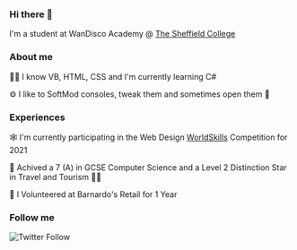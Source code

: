 ### Hi there 👋

I'm a student at WanDisco Academy @ [The Sheffield College](https://sheffcol.ac.uk)

### About me

👨‍💻 I know VB, HTML, CSS and I'm currently learning C#

⚙ I like to SoftMod consoles, tweak them and sometimes open them 👀


### Experiences

🕸 I'm currently participating in the Web Design [WorldSkills](https://www.worldskillsuk.org/competitions/web-design/) Competition for 2021

🏫 Achived a 7 (A) in GCSE Computer Science and a Level 2 Distinction Star in Travel and Tourism 👨‍✈️

🏪 I Volunteered at Barnardo's Retail for 1 Year

### Follow me

<img alt="Twitter Follow" src="https://img.shields.io/twitter/follow/ErisuKuraku?style=social">

